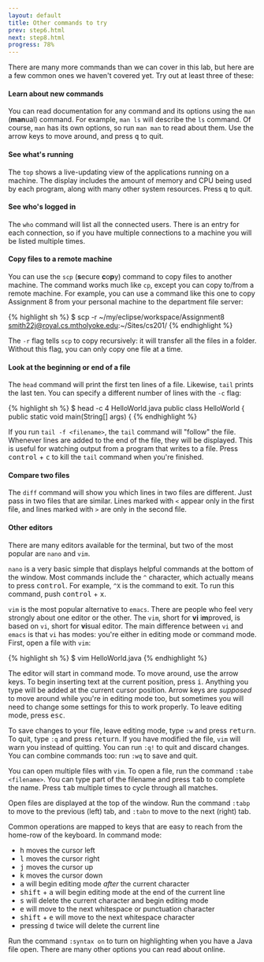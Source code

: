 ```yaml
---
layout: default
title: Other commands to try
prev: step6.html
next: step8.html
progress: 78%
---
```


There are many more commands than we can cover in this lab, but here are a few common ones we haven't covered yet. Try out at least three of these:

#### Learn about new commands
You can read documentation for any command and its options using the `man` (**man**ual) command. For example, `man ls` will describe the `ls` command. Of course, `man` has its own options, so run `man man` to read about them. Use the arrow keys to move around, and press <kbd>q</kbd> to quit.

#### See what's running
The `top` shows a live-updating view of the applications running on a machine. The display includes the amount of memory and CPU being used by each program, along with many other system resources. Press <kbd>q</kbd> to quit.

#### See who's logged in
The `who` command will list all the connected users. There is an entry for each connection, so if you have multiple connections to a machine you will be listed multiple times.

#### Copy files to a remote machine
You can use the `scp` (**s**ecure **c**o**p**y) command to copy files to another machine. The command works much like `cp`, except you can copy to/from a remote machine. For example, you can use a command like this one to copy Assignment 8 from your personal machine to the department file server:

{% highlight sh %}
$ scp -r ~/my/eclipse/workspace/Assignment8 smith22j@royal.cs.mtholyoke.edu:~/Sites/cs201/
{% endhighlight %}

The `-r` flag tells `scp` to copy recursively: it will transfer all the files in a folder. Without this flag, you can only copy one file at a time.

#### Look at the beginning or end of a file
The `head` command will print the first ten lines of a file. Likewise, `tail` prints the last ten. You can specify a different number of lines with the `-c` flag:

{% highlight sh %}
$ head -c 4 HelloWorld.java
public class HelloWorld
{
  public static void main(String[] args)
  {
{% endhighlight %}

If you run `tail -f <filename>`, the `tail` command will "follow" the file. Whenever lines are added to the end of the file, they will be displayed. This is useful for watching output from a program that writes to a file. Press <kbd>control</kbd> + <kbd>c</kbd> to kill the `tail` command when you're finished.
  
#### Compare two files
The `diff` command will show you which lines in two files are different. Just pass in two files that are similar. Lines marked with `<` appear only in the first file, and lines marked with `>` are only in the second file.

#### Other editors
There are many editors available for the terminal, but two of the most popular are `nano` and `vim`.

`nano` is a very basic simple that displays helpful commands at the bottom of the window. Most commands include the `^` character, which actually means to press <kbd>control</kbd>. For example, `^X` is the command to exit. To run this command, push <kbd>control</kbd> + <kbd>x</kbd>.

`vim` is the most popular alternative to `emacs`. There are people who feel very strongly about one editor or the other. The `vim`, short for **vi** i**m**proved, is based on `vi`, short for **vi**sual editor. The main difference between `vi` and `emacs` is that `vi` has modes: you're either in editing mode or command mode. First, open a file with `vim`:

{% highlight sh %}
$ vim HelloWorld.java
{% endhighlight %}

The editor will start in command mode. To move around, use the arrow keys. To begin inserting text at the current position, press <kbd>i</kbd>. Anything you type will be added at the current cursor position. Arrow keys are *supposed* to move around while you're in editing mode too, but sometimes you will need to change some settings for this to work properly. To leave editing mode, press <kbd>esc</kbd>.

To save changes to your file, leave editing mode, type `:w` and press <kbd>return</kbd>. To quit, type `:q` and press <kbd>return</kbd>. If you have modified the file, `vim` will warn you instead of quitting. You can run `:q!` to quit and discard changes. You can combine commands too: run `:wq` to save and quit.

You can open multiple files with `vim`. To open a file, run the command `:tabe <filename>`. You can type part of the filename and press <kbd>tab</kbd> to complete the name. Press <kbd>tab</kbd> multiple times to cycle through all matches.

Open files are displayed at the top of the window. Run the command `:tabp` to move to the previous (left) tab, and `:tabn` to move to the next (right) tab.

Common operations are mapped to keys that are easy to reach from the home-row of the keyboard. In command mode:

- <kbd>h</kbd> moves the cursor left
- <kbd>l</kbd> moves the cursor right
- <kbd>j</kbd> moves the cursor up
- <kbd>k</kbd> moves the cursor down
- <kbd>a</kbd> will begin editing mode *after* the current character
- <kbd>shift</kbd> + <kbd>a</kbd> will begin editing mode at the end of the current line
- <kbd>s</kbd> will delete the current character and begin editing mode
- <kbd>e</kbd> will move to the next whitespace or punctuation character
- <kbd>shift</kbd> + <kbd>e</kbd> will move to the next whitespace character
- pressing <kbd>d</kbd> twice will delete the current line

Run the command `:syntax on` to turn on highlighting when you have a Java file open. There are many other options you can read about online.
